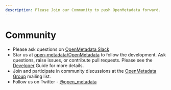 ```yaml
---
description: Please Join our Community to push OpenMetadata forward.
---
```


# Community

* Please ask questions on [OpenMetadata Slack](https://slack.open-metadata.org/)
* Star us at [open-metadata/OpenMetadata](https://github.com/open-metadata/OpenMetadata) to follow the development. Ask questions, raise issues, or contribute pull requests. Please see the [Developer](developer/) Guide for more details.
* Join and participate in community discussions at the [OpenMetadata Group](https://groups.google.com/g/openmetadata-users) mailing list.
* Follow us on Twitter - [@open\_metadata](https://twitter.com/open_metadata)



